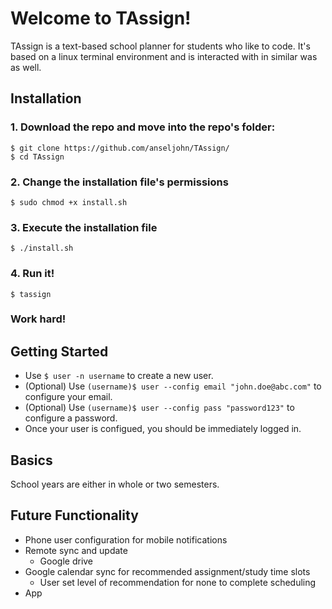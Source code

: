 # Welcome to TAssign!
TAssign is a text-based school planner for students who like to code. It's based on a linux terminal environment and is interacted with in similar was as well.

## Installation
### 1. Download the repo and move into the repo's folder:
```
$ git clone https://github.com/anseljohn/TAssign/
$ cd TAssign
```
### 2. Change the installation file's permissions
`$ sudo chmod +x install.sh`
### 3. Execute the installation file
`$ ./install.sh`
### 4. Run it!
`$ tassign`
### Work hard!

## Getting Started
- Use `$ user -n username` to create a new user.
- (Optional) Use `(username)$ user --config email "john.doe@abc.com"` to configure your email.
- (Optional) Use `(username)$ user --config pass "password123"` to configure a password.
- Once your user is configued, you should be immediately logged in.


## Basics
School years are either in whole or two semesters. 

## Future Functionality
- Phone user configuration for mobile notifications
- Remote sync and update
  - Google drive
- Google calendar sync for recommended assignment/study time slots
  - User set level of recommendation for none to complete scheduling
- App
